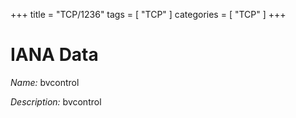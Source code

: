 +++
title = "TCP/1236"
tags = [ "TCP" ]
categories = [ "TCP" ]
+++

# IANA Data

_Name:_ bvcontrol

_Description:_ bvcontrol

